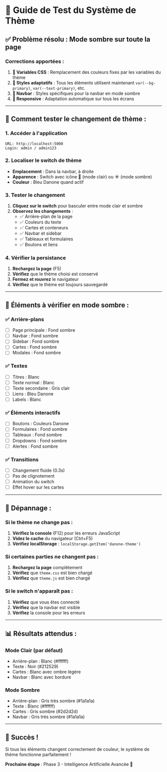 # 🎨 Guide de Test du Système de Thème

## ✅ **Problème résolu : Mode sombre sur toute la page**

### **Corrections apportées :**

1. **🔄 Variables CSS** : Remplacement des couleurs fixes par les variables du thème
2. **🎨 Styles adaptatifs** : Tous les éléments utilisent maintenant `var(--bg-primary)`, `var(--text-primary)`, etc.
3. **🌙 Navbar** : Styles spécifiques pour la navbar en mode sombre
4. **📱 Responsive** : Adaptation automatique sur tous les écrans

---

## 🧪 **Comment tester le changement de thème :**

### **1. Accéder à l'application**
```
URL: http://localhost:5000
Login: admin / admin123
```

### **2. Localiser le switch de thème**
- **Emplacement** : Dans la navbar, à droite
- **Apparence** : Switch avec icône 🌙 (mode clair) ou ☀️ (mode sombre)
- **Couleur** : Bleu Danone quand actif

### **3. Tester le changement**
1. **Cliquez sur le switch** pour basculer entre mode clair et sombre
2. **Observez les changements** :
   - ✅ Arrière-plan de la page
   - ✅ Couleurs du texte
   - ✅ Cartes et conteneurs
   - ✅ Navbar et sidebar
   - ✅ Tableaux et formulaires
   - ✅ Boutons et liens

### **4. Vérifier la persistance**
1. **Rechargez la page** (F5)
2. **Vérifiez** que le thème choisi est conservé
3. **Fermez et rouvrez** le navigateur
4. **Vérifiez** que le thème est toujours sauvegardé

---

## 🎯 **Éléments à vérifier en mode sombre :**

### **✅ Arrière-plans**
- [ ] Page principale : Fond sombre
- [ ] Navbar : Fond sombre
- [ ] Sidebar : Fond sombre
- [ ] Cartes : Fond sombre
- [ ] Modales : Fond sombre

### **✅ Textes**
- [ ] Titres : Blanc
- [ ] Texte normal : Blanc
- [ ] Texte secondaire : Gris clair
- [ ] Liens : Bleu Danone
- [ ] Labels : Blanc

### **✅ Éléments interactifs**
- [ ] Boutons : Couleurs Danone
- [ ] Formulaires : Fond sombre
- [ ] Tableaux : Fond sombre
- [ ] Dropdowns : Fond sombre
- [ ] Alertes : Fond sombre

### **✅ Transitions**
- [ ] Changement fluide (0.3s)
- [ ] Pas de clignotement
- [ ] Animation du switch
- [ ] Effet hover sur les cartes

---

## 🔧 **Dépannage :**

### **Si le thème ne change pas :**
1. **Vérifiez la console** (F12) pour les erreurs JavaScript
2. **Videz le cache** du navigateur (Ctrl+F5)
3. **Vérifiez localStorage** : `localStorage.getItem('danone-theme')`

### **Si certaines parties ne changent pas :**
1. **Rechargez la page** complètement
2. **Vérifiez** que `theme.css` est bien chargé
3. **Vérifiez** que `theme.js` est bien chargé

### **Si le switch n'apparaît pas :**
1. **Vérifiez** que vous êtes connecté
2. **Vérifiez** que la navbar est visible
3. **Vérifiez** la console pour les erreurs

---

## 📊 **Résultats attendus :**

### **Mode Clair (par défaut)**
- Arrière-plan : Blanc (#ffffff)
- Texte : Noir (#212529)
- Cartes : Blanc avec ombre légère
- Navbar : Blanc avec bordure

### **Mode Sombre**
- Arrière-plan : Gris très sombre (#1a1a1a)
- Texte : Blanc (#ffffff)
- Cartes : Gris sombre (#2d2d2d)
- Navbar : Gris très sombre (#1a1a1a)

---

## 🎉 **Succès !**

Si tous les éléments changent correctement de couleur, le système de thème fonctionne parfaitement !

**Prochaine étape** : Phase 3 - Intelligence Artificielle Avancée 🚀 